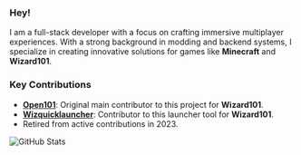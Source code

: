 ### Hey!

I am a full-stack developer with a focus on crafting immersive multiplayer experiences. With a strong background in modding and backend systems, I specialize in creating innovative solutions for games like **Minecraft** and **Wizard101**.

### Key Contributions

- **[Open101](https://github.com/cybellereaper/open101)**: Original main contributor to this project for **Wizard101**.
- **[Wizquicklauncher](https://github.com/cybellereaper/wizquicklauncher)**: Contributor to this launcher tool for **Wizard101**.
- Retired from active contributions in 2023.

![GitHub Stats](https://github-readme-stats.vercel.app/api?username=cybellereaper&hide=contribs,issues,prs&show_icons=true&hide_title=true&hide_rank=true&hide_border=true&bg_color=000000&icon_color=ffffff&text_color=ffffff&include_all_commits=true&disable_animations=true)
